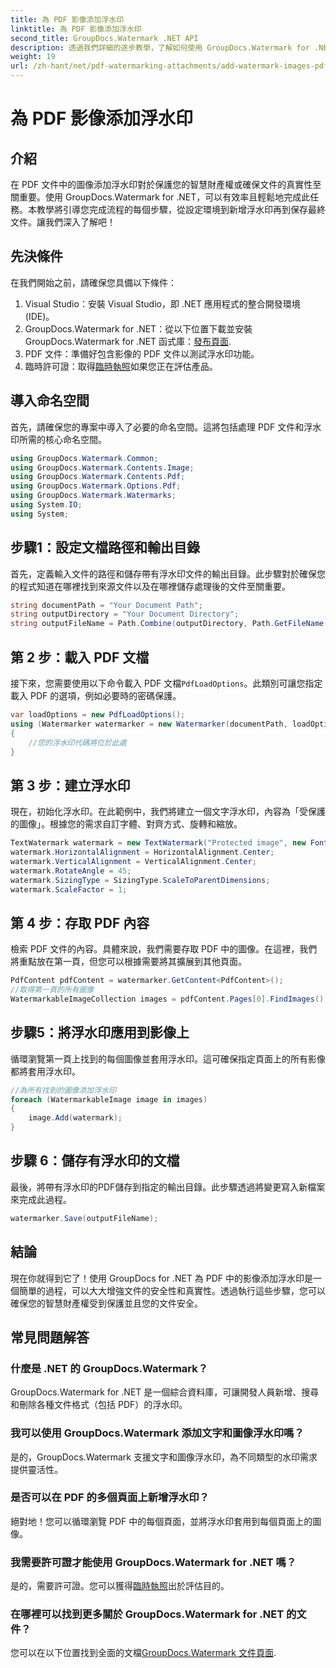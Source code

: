 ```yaml
---
title: 為 PDF 影像添加浮水印
linktitle: 為 PDF 影像添加浮水印
second_title: GroupDocs.Watermark .NET API
description: 透過我們詳細的逐步教學，了解如何使用 GroupDocs.Watermark for .NET 在 PDF 文件中的影像添加浮水印。輕鬆保護您的 PDF。
weight: 19
url: /zh-hant/net/pdf-watermarking-attachments/add-watermark-images-pdf/
---
```


# 為 PDF 影像添加浮水印

## 介紹
在 PDF 文件中的圖像添加浮水印對於保護您的智慧財產權或確保文件的真實性至關重要。使用 GroupDocs.Watermark for .NET，可以有效率且輕鬆地完成此任務。本教學將引導您完成流程的每個步驟，從設定環境到新增浮水印再到保存最終文件。讓我們深入了解吧！
## 先決條件
在我們開始之前，請確保您具備以下條件：
1. Visual Studio：安裝 Visual Studio，即 .NET 應用程式的整合開發環境 (IDE)。
2.  GroupDocs.Watermark for .NET：從以下位置下載並安裝 GroupDocs.Watermark for .NET 函式庫：[發布頁面](https://releases.groupdocs.com/Watermark/net/).
3. PDF 文件：準備好包含影像的 PDF 文件以測試浮水印功能。
4. 臨時許可證：取得[臨時執照](https://purchase.groupdocs.com/temporary-license/)如果您正在評估產品。
## 導入命名空間
首先，請確保您的專案中導入了必要的命名空間。這將包括處理 PDF 文件和浮水印所需的核心命名空間。
```csharp
using GroupDocs.Watermark.Common;
using GroupDocs.Watermark.Contents.Image;
using GroupDocs.Watermark.Contents.Pdf;
using GroupDocs.Watermark.Options.Pdf;
using GroupDocs.Watermark.Watermarks;
using System.IO;
using System;
```
## 步驟1：設定文檔路徑和輸出目錄
首先，定義輸入文件的路徑和儲存帶有浮水印文件的輸出目錄。此步驟對於確保您的程式知道在哪裡找到來源文件以及在哪裡儲存處理後的文件至關重要。
```csharp
string documentPath = "Your Document Path";
string outputDirectory = "Your Document Directory";
string outputFileName = Path.Combine(outputDirectory, Path.GetFileName(documentPath));
```
## 第 2 步：載入 PDF 文檔
接下來，您需要使用以下命令載入 PDF 文檔`PdfLoadOptions`。此類別可讓您指定載入 PDF 的選項，例如必要時的密碼保護。
```csharp
var loadOptions = new PdfLoadOptions();
using (Watermarker watermarker = new Watermarker(documentPath, loadOptions))
{
    //您的浮水印代碼將位於此處
}
```
## 第 3 步：建立浮水印
現在，初始化浮水印。在此範例中，我們將建立一個文字浮水印，內容為「受保護的圖像」。根據您的需求自訂字體、對齊方式、旋轉和縮放。
```csharp
TextWatermark watermark = new TextWatermark("Protected image", new Font("Arial", 8));
watermark.HorizontalAlignment = HorizontalAlignment.Center;
watermark.VerticalAlignment = VerticalAlignment.Center;
watermark.RotateAngle = 45;
watermark.SizingType = SizingType.ScaleToParentDimensions;
watermark.ScaleFactor = 1;
```
## 第 4 步：存取 PDF 內容
檢索 PDF 文件的內容。具體來說，我們需要存取 PDF 中的圖像。在這裡，我們將重點放在第一頁，但您可以根據需要將其擴展到其他頁面。
```csharp
PdfContent pdfContent = watermarker.GetContent<PdfContent>();
//取得第一頁的所有圖像
WatermarkableImageCollection images = pdfContent.Pages[0].FindImages();
```
## 步驟5：將浮水印應用到影像上
循環瀏覽第一頁上找到的每個圖像並套用浮水印。這可確保指定頁面上的所有影像都將套用浮水印。
```csharp
//為所有找到的圖像添加浮水印
foreach (WatermarkableImage image in images)
{
    image.Add(watermark);
}
```
## 步驟 6：儲存有浮水印的文檔
最後，將帶有浮水印的PDF儲存到指定的輸出目錄。此步驟透過將變更寫入新檔案來完成此過程。
```csharp
watermarker.Save(outputFileName);
```
## 結論
現在你就得到它了！使用 GroupDocs for .NET 為 PDF 中的影像添加浮水印是一個簡單的過程，可以大大增強文件的安全性和真實性。透過執行這些步驟，您可以確保您的智慧財產權受到保護並且您的文件安全。
## 常見問題解答
### 什麼是 .NET 的 GroupDocs.Watermark？
GroupDocs.Watermark for .NET 是一個綜合資料庫，可讓開發人員新增、搜尋和刪除各種文件格式（包括 PDF）的浮水印。
### 我可以使用 GroupDocs.Watermark 添加文字和圖像浮水印嗎？
是的，GroupDocs.Watermark 支援文字和圖像浮水印，為不同類型的水印需求提供靈活性。
### 是否可以在 PDF 的多個頁面上新增浮水印？
絕對地！您可以循環瀏覽 PDF 中的每個頁面，並將浮水印套用到每個頁面上的圖像。
### 我需要許可證才能使用 GroupDocs.Watermark for .NET 嗎？
是的，需要許可證。您可以獲得[臨時執照](https://purchase.groupdocs.com/temporary-license/)出於評估目的。
### 在哪裡可以找到更多關於 GroupDocs.Watermark for .NET 的文件？
您可以在以下位置找到全面的文檔[GroupDocs.Watermark 文件頁面](https://tutorials.groupdocs.com/Watermark/net/).